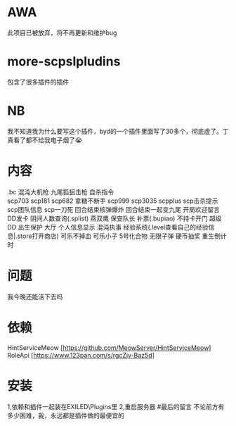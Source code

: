 # AWA
此项目已被放弃，将不再更新和维护bug
# more-scpslpludins
包含了很多插件的插件
# NB
我不知道我为什么要写这个插件，byd的一个插件里面写了30多个，彻底虚了。丁真看了都不给我电子烟了😭
# 内容
.bc  混沌大机枪  九尾狐狙击枪  自杀指令   
scp703  scp181  scp682  拿糖不断手
scp999 scp3035 scpplus scp击杀提示 scp团队信息  scp一刀死 回合结束核弹爆炸  回合结束一起变九尾  开局欢迎留言  DD发卡  阴间人数查询(.splist)  燕双鹰 保安队长  补票(.bupiao) 不持卡开门  超级DD  出生保护  大厅  个人信息显示  混沌执事  经验系统(.level查看自己的经验信息|.store打开商店)  可乐不掉血  可乐小子  5号化合物  无限子弹  硬币抽奖  重生倒计时
# 问题
我今晚还能活下去吗
# 依赖
HintServiceMeow
[https://github.com/MeowServer/HintServiceMeow]
RoleApi
[https://www.123pan.com/s/rgcZjv-Baz5d]
# 安装
1,依赖和插件一起装在EXILED\Plugins里
2,重启服务器
#最后的留言
不论前方有多少困难，我，永远都是插件做的最便宜的
